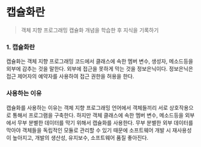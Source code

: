 # 캡슐화란 
> 객체 지향 프로그래밍 캡슐화 개념을 학습한 후 지식을 기록하기 

### 1. 캡슐화란 
<p>
  캡슐화는 객체 지향 프로그래밍 코드에서 클래스에 속한 멤버 변수, 생성자, 메소드등을 외부에 감추는 것을 말한다. 외부에 접근을 못하게 막는 것을 정보은닉이다. 
  정보은닉은 접근 제어자의 예약자를 사용하여 접근 권한을 허용을 한다.  
</p>

### 사용하는 이유 
<p>
  캡슐화를 사용하는 이유는 객체 지향 프로그래밍 언어에서 객체들끼리 서로 상호작용으로 통해서 프로그램을 구축한다. 하지만 객체 클래스에 속한 멤버 변수, 메소드등을 외부에서 무부 분별한 데이터를 막기 위해서 캡슐화를 사용한다. 무부 분별한 외부 데이터를 막아야 객체들을 독립적인 모듈로 관리할 수 있기 때문에 소프트웨어 개발 시 재사용성이 높아지고, 개발의 생산성, 유지보수, 소프트웨어 품질 좋아진다.    
</p>
